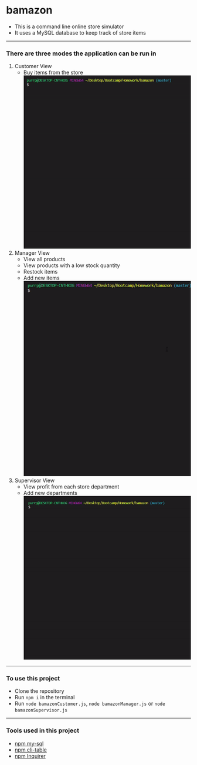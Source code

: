 # bamazon
* This is a command line online store simulator 
* It uses a MySQL database to keep track of store items
---
### There are three modes the application can be run in
1. Customer View
    * Buy items from the store
![Alt Text](gifs/customer.gif)
2. Manager View
    * View all products
    * View products with a low stock quantity
    * Restock items
    * Add new items
![Alt Text](gifs/manager.gif)
3. Supervisor View
    * View profit from each store department
    * Add new departments
![Alt Text](gifs/supervisor.gif)
---
### To use this project
* Clone the repository
* Run `npm i` in the terminal
* Run `node bamazonCustomer.js`, `node bamazonManager.js` or `node bamazonSupervisor.js` 
---
### Tools used in this project
* [npm my-sql](https://www.npmjs.com/package/mysql)
* [npm cli-table](https://www.npmjs.com/package/cli-table)
* [npm Inquirer](https://www.npmjs.com/package/inquirer)